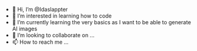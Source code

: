 - 👋 Hi, I’m @Idaslappter
- 👀 I’m interested in learning how to code 
- 🌱 I’m currently learning the very basics as I want to be able to generate AI images
- 💞️ I’m looking to collaborate on ...
- 📫 How to reach me ...

<!---
Idaslappter/Idaslappter is a ✨ special ✨ repository because its `README.md` (this file) appears on your GitHub profile.
You can click the Preview link to take a look at your changes.
--->
